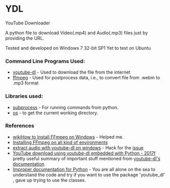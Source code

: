 # YDL
YouTube Downloader

A python file to download Video(.mp4) and Audio(.mp3) files just by providing the URL.

Tested and developed on Windows 7 32-bit SP1
Yet to test on Ubuntu

### Command Line Programs Used:

  * [youtube-dl](https://github.com/rg3/youtube-dl) - Used to download the file from the internet
  * [ffmpeg](https://www.ffmpeg.org/ffmpeg.html) - Used for postprocess data, i.e., to convert file from .webm to .mp3 format
  
### Libraries used:
  * [subprocess](https://docs.python.org/3/library/subprocess.html#older-high-level-api) - For running commands from python.
  * [os](https://docs.python.org/3/library/os.html) - to get the current working directory.
  
### References
  * [wikiHow to Install FFmpeg on Windows](http://www.wikihow.com/Install-FFmpeg-on-Windows) - Helped me.
  * [Installing FFmpeg on all kind of environments](https://github.com/adaptlearning/adapt_authoring/wiki/Installing-FFmpeg)
  * [extract audio with youtube-dl on windows](https://stackoverflow.com/a/42745019) - Hack for the [issue](https://github.com/NixOS/nixpkgs/issues/5236) 
  * [YouTube download using youtube-dl embedded with Python - 2017f](http://www.bogotobogo.com/VideoStreaming/YouTube/youtube-dl-embedding.php) pretty useful summary of important stuff mentioned from [youtube-dl's documentation](https://github.com/rg3/youtube-dl)
  * [Improper documentation for Python](https://github.com/rg3/youtube-dl/blob/master/youtube_dl/YoutubeDL.py) - You are all alone on the sea to understand the code and try if you want to use the package 'youtube_dl' , gave up trying to use the classes.
  
  

  

